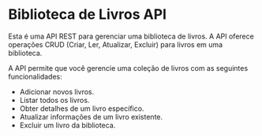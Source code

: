 # Biblioteca de Livros API

Esta é uma API REST para gerenciar uma biblioteca de livros. A API oferece operações CRUD (Criar, Ler, Atualizar, Excluir) para livros em uma biblioteca. 



A API permite que você gerencie uma coleção de livros com as seguintes funcionalidades:

- Adicionar novos livros.
- Listar todos os livros.
- Obter detalhes de um livro específico.
- Atualizar informações de um livro existente.
- Excluir um livro da biblioteca.

